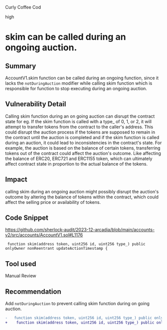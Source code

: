 Curly Coffee Cod

high

# skim can be called during an ongoing auction.

## Summary
AccountV1.skim function can be called during an ongoing function, since it lacks the ``notDuringAuction`` modifier while calling skim function which is responsible for function to stop executing during an ongoing auction.

## Vulnerability Detail
Calling skim function during an on going auction can disrupt the contract state for eg.  If the skim function is called with a type_ of 0, 1, or 2, it will attempt to transfer tokens from the contract to the caller's address. This could disrupt the auction process if the tokens are supposed to remain in the contract until the auction is completed and if the skim function is called during an auction, it could lead to inconsistencies in the contract's state. For example, the auction is based on the balance of certain tokens, transferring tokens out of the contract could affect the auction's outcome. Like affecting the balance of ERC20, ERC721 and ERC1155 token, which can ultimately affect contract state in proportion to the actual balance of the tokens.

## Impact
calling skim during an ongoing auction might possibly disrupt the auction's outcome by altering the balance of tokens within the contract, which could affect the selling price or availability of tokens. 

## Code Snippet
https://github.com/sherlock-audit/2023-12-arcadia/blob/main/accounts-v2/src/accounts/AccountV1.sol#L1176
```solidity
 function skim(address token, uint256 id, uint256 type_) public onlyOwner nonReentrant updateActionTimestamp {
```

## Tool used

Manual Review

## Recommendation
Add ``notDuringAuction`` to prevent calling skim function during on going auction.
```diff
-   function skim(address token, uint256 id, uint256 type_) public onlyOwner nonReentrant updateActionTimestamp {
+    function skim(address token, uint256 id, uint256 type_) public onlyOwner nonReentrant updateActionTimestamp notDuringAuction {

``` 

